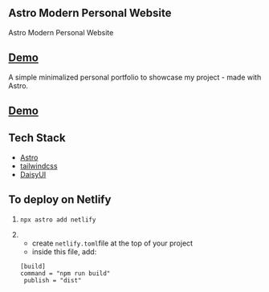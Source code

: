 ## Astro Modern Personal Website

Astro Modern Personal Website
## [Demo](https://linhportfolio101.netlify.app/)
A simple minimalized personal portfolio to showcase my project - made with Astro.
## [Demo](https://linhngkh.github.io/linh-portfolio/)

## Tech Stack
- [Astro](https://astro.build)
- [tailwindcss](https://tailwindcss.com/)
- [DaisyUI](https://daisyui.com/)
## To deploy on Netlify
1. ``npx astro add netlify``
2. * create ``netlify.toml``file at the top of your project
    * inside this file, add: 
    
    ``[build]``
    <br/>
    ``command = "npm run build"``
     <br/>
   `` publish = "dist"``


















